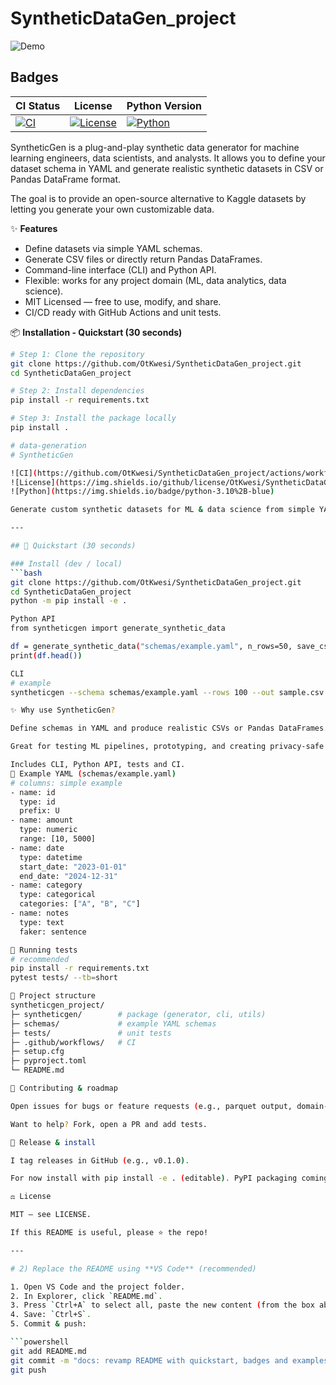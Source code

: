 # SyntheticDataGen_project
![Demo](demo.gif) <!-- Replace with actual GIF path or remove if not ready -->

## Badges
| CI Status | License | Python Version |
|-----------|---------|----------------|
| [![CI](https://github.com/OtKwesi/SyntheticDataGen_project/actions/workflows/ci.yml/badge.svg)](https://github.com/OtKwesi/SyntheticDataGen_project/actions) | [![License](https://img.shields.io/github/license/OtKwesi/SyntheticDataGen_project)](https://github.com/OtKwesi/SyntheticDataGen_project/blob/main/LICENSE) | [![Python](https://img.shields.io/badge/python-3.10%2B-blue)](https://www.python.org/downloads/) |

SyntheticGen is a plug-and-play synthetic data generator for machine learning engineers, data scientists, and analysts. It allows you to define your dataset schema in YAML and generate realistic synthetic datasets in CSV or Pandas DataFrame format.

The goal is to provide an open-source alternative to Kaggle datasets by letting you generate your own customizable data.

✨ **Features**
- Define datasets via simple YAML schemas.
- Generate CSV files or directly return Pandas DataFrames.
- Command-line interface (CLI) and Python API.
- Flexible: works for any project domain (ML, data analytics, data science).
- MIT Licensed — free to use, modify, and share.
- CI/CD ready with GitHub Actions and unit tests.

📦 **Installation - Quickstart (30 seconds)**
```bash
# Step 1: Clone the repository
git clone https://github.com/OtKwesi/SyntheticDataGen_project.git
cd SyntheticDataGen_project

# Step 2: Install dependencies
pip install -r requirements.txt

# Step 3: Install the package locally
pip install .

# data-generation
# SyntheticGen

![CI](https://github.com/OtKwesi/SyntheticDataGen_project/actions/workflows/ci.yml/badge.svg)
![License](https://img.shields.io/github/license/OtKwesi/SyntheticDataGen_project)
![Python](https://img.shields.io/badge/python-3.10%2B-blue)

Generate custom synthetic datasets for ML & data science from simple YAML schemas — fast, local, and privacy-safe.

---

## 🚀 Quickstart (30 seconds)

### Install (dev / local)
```bash
git clone https://github.com/OtKwesi/SyntheticDataGen_project.git
cd SyntheticDataGen_project
python -m pip install -e .

Python API
from syntheticgen import generate_synthetic_data

df = generate_synthetic_data("schemas/example.yaml", n_rows=50, save_csv=True, filename="sample.csv")
print(df.head())

CLI
# example
syntheticgen --schema schemas/example.yaml --rows 100 --out sample.csv

✨ Why use SyntheticGen?

Define schemas in YAML and produce realistic CSVs or Pandas DataFrames.

Great for testing ML pipelines, prototyping, and creating privacy-safe demo data.

Includes CLI, Python API, tests and CI.
🧩 Example YAML (schemas/example.yaml)
# columns: simple example
- name: id
  type: id
  prefix: U
- name: amount
  type: numeric
  range: [10, 5000]
- name: date
  type: datetime
  start_date: "2023-01-01"
  end_date: "2024-12-31"
- name: category
  type: categorical
  categories: ["A", "B", "C"]
- name: notes
  type: text
  faker: sentence

🧪 Running tests
# recommended
pip install -r requirements.txt
pytest tests/ --tb=short

📁 Project structure
syntheticgen_project/
├─ syntheticgen/        # package (generator, cli, utils)
├─ schemas/             # example YAML schemas
├─ tests/               # unit tests
├─ .github/workflows/   # CI
├─ setup.cfg
├─ pyproject.toml
└─ README.md

📣 Contributing & roadmap

Open issues for bugs or feature requests (e.g., parquet output, domain-specific faker profiles).

Want to help? Fork, open a PR and add tests.

📌 Release & install

I tag releases in GitHub (e.g., v0.1.0).

For now install with pip install -e . (editable). PyPI packaging coming soon.

⚖️ License

MIT — see LICENSE.

If this README is useful, please ⭐ the repo!

---

# 2) Replace the README using **VS Code** (recommended)

1. Open VS Code and the project folder.  
2. In Explorer, click `README.md`.  
3. Press `Ctrl+A` to select all, paste the new content (from the box above).  
4. Save: `Ctrl+S`.  
5. Commit & push:

```powershell
git add README.md
git commit -m "docs: revamp README with quickstart, badges and examples"
git push
